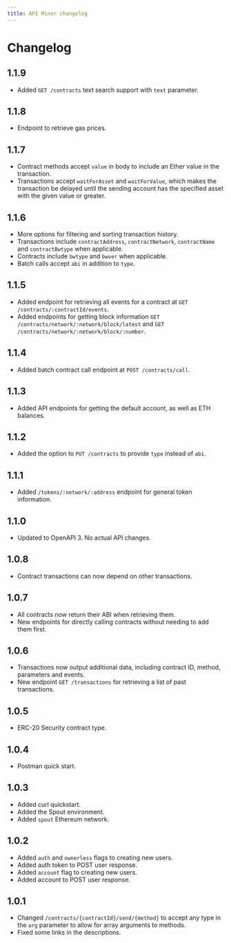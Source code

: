 ```yaml
---
title: API Miner changelog
---
```


# Changelog

## 1.1.9

* Added `GET /contracts` text search support with `text` parameter.

## 1.1.8

* Endpoint to retrieve gas prices.

## 1.1.7

* Contract methods accept `value` in body to include an Ether value in the transaction.
* Transactions accept `waitForAsset` and `waitForValue`, which makes the transaction
  be delayed until the sending account has the specified asset with the given value
  or greater.

## 1.1.6

* More options for filtering and sorting transaction history.
* Transactions include `contractAddress`, `contractNetwork`, `contractName` and
  `contractBwtype` when applicable.
* Contracts include `bwtype` and `bwver` when applicable.
* Batch calls accept `abi` in addition to `type`.

## 1.1.5

* Added endpoint for retrieving all events for a contract at `GET /contracts/:contractId/events`.
* Added endpoints for getting block information `GET /contracts/network/:network/block/latest`
  and `GET /contracts/network/:network/block/:number`.

## 1.1.4

* Added batch contract call endpoint at `POST /contracts/call`.

## 1.1.3

* Added API endpoints for getting the default account, as well as ETH balances.

## 1.1.2

* Added the option to `PUT /contracts` to provide `type` instead of `abi`.

## 1.1.1

* Added `/tokens/:network/:address` endpoint for general token information.

## 1.1.0

* Updated to OpenAPI 3. No actual API changes.

## 1.0.8

* Contract transactions can now depend on other transactions.

## 1.0.7

* All contracts now return their ABI when retrieving them.
* New endpoints for directly calling contracts without needing to add them first.

## 1.0.6

* Transactions now output additional data, including contract ID, method, parameters and events.
* New endpoint `GET /transactions` for retrieving a list of past transactions.

## 1.0.5

* ERC-20 Security contract type.

## 1.0.4

* Postman quick start.

## 1.0.3

* Added curl quickstart.
* Added the Spout environment.
* Added `spout` Ethereum network.

## 1.0.2

* Added `auth` and `ownerless` flags to creating new users.
* Added auth token to POST user response.
* Added `account` flag to creating new users.
* Added account to POST user response.

## 1.0.1

* Changed `/contracts/{contractId}/send/{method}` to accept any type in the
`arg` parameter to allow for array arguments to methods.
* Fixed some links in the descriptions.
